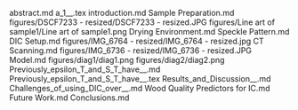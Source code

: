 abstract.md
a_1__.tex
introduction.md
Sample Preparation.md
figures/DSCF7233 - resized/DSCF7233 - resized.JPG
figures/Line art of sample1/Line art of sample1.png
Drying Environment.md
Speckle Pattern.md
DIC Setup.md
figures/IMG_6764 - resized/IMG_6764 - resized.jpg
CT Scanning.md
figures/IMG_6736 - resized/IMG_6736 - resized.JPG
Model.md
figures/diag1/diag1.png
figures/diag2/diag2.png
Previously_epsilon_T_and_S_T_have__.md
Previously_epsilon_T_and_S_T_have__.tex
Results_and_Discussion__.md
Challenges_of_using_DIC_over__.md
Wood Quality Predictors for IC.md
Future Work.md
Conclusions.md
  